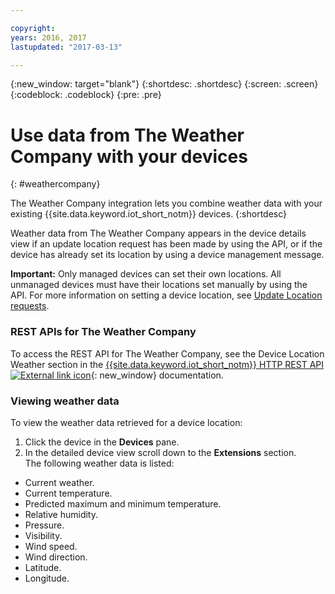 ```yaml
---

copyright:
years: 2016, 2017
lastupdated: "2017-03-13"

---
```


{:new_window: target="blank"}
{:shortdesc: .shortdesc}
{:screen: .screen}
{:codeblock: .codeblock}
{:pre: .pre}

# Use data from The Weather Company with your devices
{: #weathercompany}

The Weather Company integration lets you combine weather data with your existing {{site.data.keyword.iot_short_notm}} devices.
{:shortdesc}

Weather data from The Weather Company appears in the device details view if an update location request has been made by using the API, or if the device has already set its location by using a device management message.

**Important:** Only managed devices can set their own locations. All unmanaged devices must have their locations set manually by using the API. For more information on setting a device location, see [Update Location requests](../../devices/device_mgmt/index.html#update-location).

### REST APIs for The Weather Company
To access the REST API for The Weather Company, see the
Device Location Weather section in the [{{site.data.keyword.iot_short_notm}} HTTP REST API ![External link icon](../../../../icons/launch-glyph.svg)](https://docs.internetofthings.ibmcloud.com/swagger/v0002.html#!/Device_Location_Weather){: new_window} documentation.

### Viewing weather data

To view the weather data retrieved for a device location:
1. Click the device in the **Devices** pane.
2. In the detailed device view scroll down to the **Extensions** section.  
The following weather data is listed:
 - Current weather.
 - Current temperature.
 - Predicted maximum and minimum temperature.
 - Relative humidity.
 - Pressure.
 - Visibility.
 - Wind speed.
 - Wind direction.
 - Latitude.
 - Longitude.

<!-- Weather data from The Weather Company extension can be retrieved by using the API. For information on the Weather Company API, see [The Weather Company API documentation ![External link icon](../../../../icons/launch-glyph.svg)](https://docs.internetofthings.ibmcloud.com/swagger/ext-twc.html){: new_window}. -->
